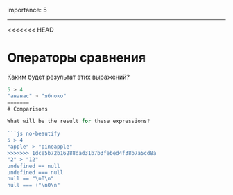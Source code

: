 importance: 5

---

<<<<<<< HEAD
# Операторы сравнения

Каким будет результат этих выражений?

```js no-beautify
5 > 4
"ананас" > "яблоко"
=======
# Comparisons

What will be the result for these expressions?

```js no-beautify
5 > 4
"apple" > "pineapple"
>>>>>>> 1dce5b72b16288dad31b7b3febed4f38b7a5cd8a
"2" > "12"
undefined == null
undefined === null
null == "\n0\n"
null === +"\n0\n"
```

